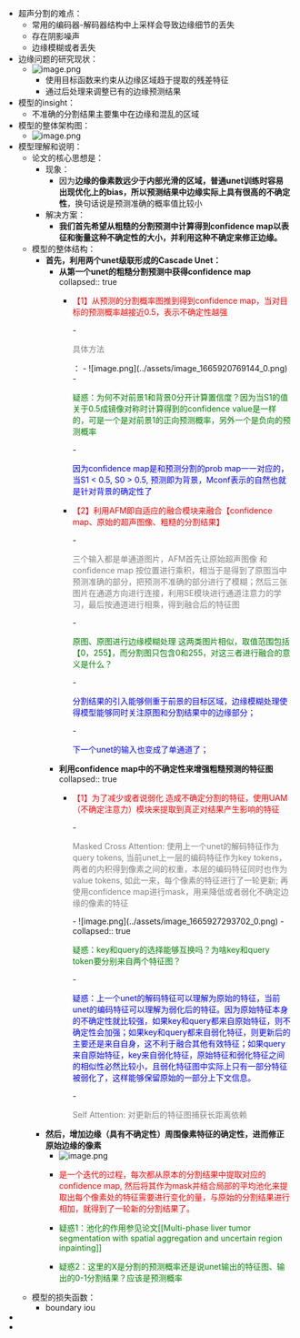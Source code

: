 - 超声分割的难点：
	- 常用的编码器-解码器结构中上采样会导致边缘细节的丢失
	- 存在阴影噪声
	- 边缘模糊或者丢失
- 边缘问题的研究现状：
	- ![image.png](../assets/image_1665798325268_0.png)
		- 使用目标函数来约束从边缘区域趋于提取的残差特征
		- 通过后处理来调整已有的边缘预测结果
- 模型的insight：
	- 不准确的分割结果主要集中在边缘和混乱的区域
- 模型的整体架构图：
	- ![image.png](../assets/image_1665799300667_0.png)
- 模型理解和说明：
	- 论文的核心思想是：
		- 现象：
			- 因为**边缘的像素数远少于内部光滑的区域，普通unet训练时容易出现优化上的bias，所以预测结果中边缘实际上具有很高的不确定性**，换句话说是预测准确的概率值比较小
		- 解决方案：
			- **我们首先希望从粗糙的分割预测中计算得到confidence map以表征和衡量这种不确定性的大小，并利用这种不确定来修正边缘。**
	- 模型的整体结构：
		- **首先，利用两个unet级联形成的Cascade Unet：**
			- **从第一个unet的粗糙分割预测中获得confidence map**
			  collapsed:: true
				- <p style = "color: red">【1】从预测的分割概率图推到得到confidence map，当对目标的预测概率越接近0.5，表示不确定性越强</p>
					- <p style="color:gray" >具体方法</p>：
						- ![image.png](../assets/image_1665920769144_0.png)
					- <p style="color: green">疑惑：为何不对前景1和背景0分开计算置信度？因为当S1的值关于0.5成镜像对称时计算得到的confidence value是一样的，可是一个是对前景1的正向预测概率，另外一个是负向的预测概率</p>
						- <p style="color:blue">因为confidence map是和预测分割的prob map一一对应的，当S1 < 0.5, S0 > 0.5, 预测即为背景，Mconf表示的自然也就是针对背景的确定性了</p>
				- <p style="color: red"> 【2】利用AFM即自适应的融合模块来融合【confidence map、原始的超声图像、粗糙的分割结果】</p>
					- <p style="color:gray" >三个输入都是单通道图片，AFM首先让原始超声图像 和 confidence map 按位置进行乘积，相当于是得到了原图当中预测准确的部分，把预测不准确的部分进行了模糊；然后三张图片在通道方向进行连接，利用SE模块进行通道注意力的学习，最后按通道进行相乘，得到融合后的特征图</p>
					- <p style="color:green" >原图、原图进行边缘模糊处理 这两类图片相似，取值范围包括【0，255】，而分割图只包含0和255，对这三者进行融合的意义是什么？</p>
						- <p style="color:blue"> 分割结果的引入能够侧重于前景的目标区域，边缘模糊处理使得模型能够同时关注原图和分割结果中的边缘部分；</p>
						- <p style="color:blue"> 下一个unet的输入也变成了单通道了；</p>
			- **利用confidence map中的不确定性来增强粗糙预测的特征图**
			  collapsed:: true
				- <p style="color: red">【1】为了减少或者说弱化 造成不确定分割的特征，使用UAM（不确定注意力）模块来提取到真正对结果产生影响的特征</p>
					- <p style="color:gray" >Masked Cross Attention: 使用上一个unet的解码特征作为query tokens,  当前unet上一层的编码特征作为key tokens，两者的内积得到像素之间的权重，本层的编码特征同时也作为value tokens, 如此一来，每个像素的特征进行了一轮更新; 再使用confidence map进行mask，用来降低或者弱化不确定边缘的像素的特征</p>
						- ![image.png](../assets/image_1665927293702_0.png)
						- collapsed:: true
						  <p style="color:green" >疑惑：key和query的选择能够互换吗？为啥key和query token要分别来自两个特征图？</p>
							- <p style="color:blue" >疑惑：上一个unet的解码特征可以理解为原始的特征，当前unet的编码特征可以理解为弱化后的特征。因为原始特征本身的不确定性就比较强，如果key和query都来自原始特征，则不确定性会加强；如果key和query都来自弱化特征，则更新后的主要还是来自自身，这不利于融合其他有效特征；如果query来自原始特征，key来自弱化特征，原始特征和弱化特征之间的相似性必然比较小，且弱化特征图中实际上只有一部分特征被弱化了，这样能够保留原始的一部分上下文信息。</p>
					- <p style="color:gray" >Self Attention: 对更新后的特征图捕获长距离依赖 </p>
		- **然后，增加边缘（具有不确定性）周围像素特征的确定性，进而修正原始边缘的像素**
			- ![image.png](../assets/image_1665930502239_0.png)
			- <p style="color: red">是一个迭代的过程，每次都从原本的分割结果中提取对应的confidence map, 然后将其作为mask并结合局部的平均池化来提取出每个像素处的特征需要进行变化的量，与原始的分割结果进行相加，就得到了一轮新的分割结果了。</p>
			- <p style="color:green" >疑惑1：池化的作用参见论文[[Multi-phase liver tumor segmentation with spatial aggregation and uncertain region inpainting]]</p>
			- <p style="color:green" >疑惑2：这里的X是分割的预测概率还是说unet输出的特征图、输出的0-1分割结果？应该是预测概率</p>
	- 模型的损失函数：
		- boundary iou
-
-